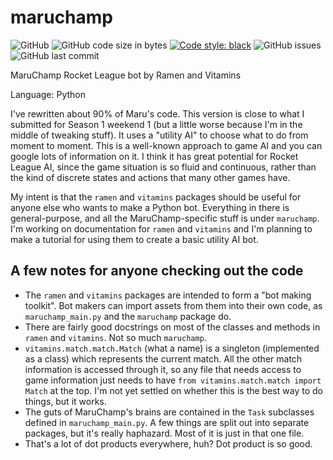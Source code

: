 # maruchamp
![GitHub](https://img.shields.io/github/license/ericmburgess/maruchamp)
![GitHub code size in bytes](https://img.shields.io/github/languages/code-size/ericmburgess/maruchamp)
[![Code style: black](https://img.shields.io/badge/code%20style-black-000000.svg)](https://github.com/ambv/black)
![GitHub issues](https://img.shields.io/github/issues/ericmburgess/maruchamp)
![GitHub last commit](https://img.shields.io/github/last-commit/ericmburgess/maruchamp)

MaruChamp Rocket League bot by Ramen and Vitamins

Language: Python

I've rewritten about 90% of Maru's code. This version is close to what I submitted for Season 1 weekend 1 (but a little worse because I'm in the middle of tweaking stuff). It uses a "utility AI" to choose what to do from moment to moment. This is a well-known approach to
game AI and you can google lots of information on it. I think it has great potential for Rocket League AI, since the game situation is
so fluid and continuous, rather than the kind of discrete states and actions that many other games have.

My intent is that the `ramen` and `vitamins` packages should be useful for anyone else who wants to make a Python bot. Everything in there is general-purpose, and all the MaruChamp-specific stuff is under `maruchamp`. I'm working on documentation for `ramen` and `vitamins` and I'm planning to make a tutorial for using them to create a basic utility AI bot.

## A few notes for anyone checking out the code

* The `ramen` and `vitamins` packages are intended to form a "bot making toolkit". Bot makers can import assets from
them into their own code, as `maruchamp_main.py` and the `maruchamp` package do.
* There are fairly good docstrings on most of the classes and methods in `ramen` and `vitamins`. Not so much `maruchamp`.
* `vitamins.match.match.Match` (what a name) is a singleton (implemented as a class) which represents the current match.
All the other match information is accessed through it, so any file that needs access to game information just needs
to have `from vitamins.match.match import Match` at the top. I'm not yet settled on whether this is the best way to
do things, but it works.
* The guts of MaruChamp's brains are contained in the `Task` subclasses defined in `maruchamp_main.py`. A few things are
split out into separate packages, but it's really haphazard. Most of it is just in that one file.
* That's a lot of dot products everywhere, huh? Dot product is so good.
